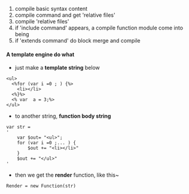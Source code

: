 1. compile basic syntax content
2. compile command and get 'relative files'
3. compile 'relative files'
4. if 'include command' appears, a compile function module come into being
5. if 'extends command' do block merge and compile



#### A template engine do what

* just make a **template string** below

```
<ul>
  <%for (var i =0 ; ) {%>
  	<li></li>
  <%}%>
  <% var  a = 3;%>
</ul>
```

* to another string, **function body string**

```
var str =
'
	var $out= "<ul>";
	for (var i =0 ;... ) {
		$out += "<li></li>"
	}
	$out += "</ul>"
'
```

* then we get the **render** function, like this~

```
Render = new Function(str)
```


